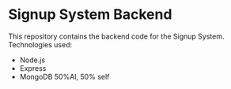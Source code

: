 # Signup System Backend

This repository contains the backend code for the Signup System.
Technologies used:
- Node.js
- Express
- MongoDB
50%AI, 50% self
